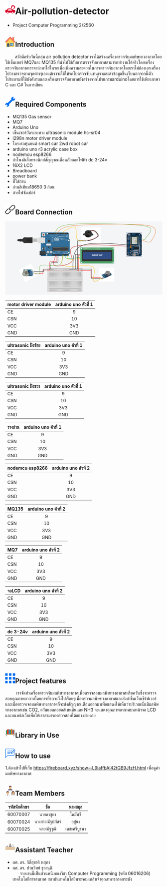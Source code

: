 # ![](/img/car.png)Air-pollution-detector
- Project Computer Programming 2/2560
## ![](/img/house.png)Introduction
&nbsp;&nbsp;&nbsp;&nbsp;&nbsp;&nbsp;&nbsp;&nbsp;สวัสดีครับวันนี้กลุ่ม air pollution detector เราได้สร้างเครื่องตรวจจับมลพิษทางอากาศโดยใช้เซ็นเซอร์ MQ7และ MQ135 ที่นำไปใช้กับการตรวจจับอากาศสามารถทำงานได้จริงโดยเครื่องตรวจจับอากาศเราจะนำมาใส่ในรถเพื่อเพิ่มความสะดวกในการตรวจจับอากาศโดยเราไม่ต้องเอาเครื่องไปวางตรวจตามจุดต่างๆเองแต่เราจะใช้ให้รถไปตรวจจับแทนเราและส่งข้อมูลขึ้นเว็บนอกจากนี้ตัวโปรแกรมที่ใช้บังคับรถและเครื่องตรวจจับอากาศยังสร้างจากโปรแกรมarduinoโดยการใช้เพียงภาษา C และ C# ในการเขียน
## ![](/img/spanner.png)Required Components
- MQ135 Gas sensor
- MQ7
- Arduino Uno
- เซ็นเซอร์วัดระยะทาง ultrasonic module hc-sr04
- l298n motor driver module
- โครงรถหุ่นยนต์ smart car 2wd robot car
- arduino uno r3 acrylic case box
- nodemcu esp8266
- ลําโพงอิเล็กทรอนิกส์สัญญาณเตือนภัยออดไฟฟ้า dc 3-24v
- 16X2 LCD
- Breadboard
- power bank
- ที่ใส่ถ่าน
- ถ่านลิเทียม18650 3 ก้อน
- สายไฟจัมเปอร์
## ![](/img/link.png)Board Connection

![](/img/conect.png)

| motor driver module      | arduino uno ตัวที่ 1  |  
| --------------- |:-------------:|       
| CE 	          |  9            |
| CSN             | 10            |
| VCC             | 3V3           |
| GND             | GND           |

| ultrasonic ฝั่งซ้าย      | arduino uno ตัวที่ 1  |  
| --------------- |:-------------:|       
| CE 	          |  9            |
| CSN             | 10            |
| VCC             | 3V3           |
| GND             | GND           |

| ultrasonic ฝั่งขวา      | arduino uno ตัวที่ 1  |  
| --------------- |:-------------:|       
| CE 	          |  9            |
| CSN             | 10            |
| VCC             | 3V3           |
| GND             | GND           |


| รางถ่าน      | arduino uno ตัวที่ 1  |  
| --------------- |:-------------:|       
| CE 	          |  9            |
| CSN             | 10            |
| VCC             | 3V3           |
| GND             | GND           |

| nodemcu esp8266      | arduino uno ตัวที่ 2  |  
| --------------- |:-------------:|       
| CE 	          |  9            |
| CSN             | 10            |
| VCC             | 3V3           |
| GND             | GND           |

| MQ135      | arduino uno ตัวที่ 2  |  
| --------------- |:-------------:|       
| CE 	          |  9            |
| CSN             | 10            |
| VCC             | 3V3           |
| GND             | GND           |

| MQ7      | arduino uno ตัวที่ 2  |  
| --------------- |:-------------:|       
| CE 	          |  9            |
| CSN             | 10            |
| VCC             | 3V3           |
| GND             | GND           |

| จอLCD      | arduino uno ตัวที่ 2  |  
| --------------- |:-------------:|       
| CE 	          |  9            |
| CSN             | 10            |
| VCC             | 3V3           |
| GND             | GND           |

| dc 3-24v     | arduino uno ตัวที่ 2  |  
| --------------- |:-------------:|       
| CE 	          |  9            |
| CSN             | 10            |
| VCC             | 3V3           |
| GND             | GND           |

## ![](/img/menu.png)Project features
&nbsp;&nbsp;&nbsp;&nbsp;&nbsp;&nbsp;&nbsp;&nbsp; เราจัดทำเครื่องตรวจจับมลพิษทางอากาศเพื่อตรวจสอบมลพิษทางอากาศหรือควันซึ่งจะตรวจสอบคุณภาพอากาศโดยการที่รถจะวิ่งไปเรื่อยๆเพื่อตรวจมลพิษทางอากาศและส่งค่าขึ้นเว็บเซิร์ฟเวอร์และเมื่อตรวจเจอมลพิษทางอากาศก็จะส่งสัญญาณเตือนออกมาเพื่อแสดงให้เห็นว่าบริเวณนั้นมีมลพิษทางอากาศเช่น CO2, ควันแอลกอฮอล์เบนซินและ NH3 จะแสดงคุณภาพอากาศบนหน้าจอ LCD และบนหน้าเว็บเพื่อให้เราสามารถตรวจสอบได้อย่างง่ายดาย
## ![](/img/bookshelf.png)Library in Use
## ![](/img/feedback.png)How to use
1.ต้องเข้าไปที่เว็บ https://fireboard.xyz/show--L9iaffbAl42tGB9JfzH.html เพื่อดูค่ามลพิษทางอากาศ
## ![](/img/collaboration.png)Team Members
| รหัสนักศึกษา        | ชื่อ | นามสกุล |
| :-------------: |:----------:|:--------:|
| 60070007    | นายคาซูยา | โคมัทซึ |
| 60070024      | นางสาวณัฐปภัสร์  | อยู่ยง |
| 60070025      | นายณัฐวุฒิ  | เตชะศรีบูรพา |
## ![](/img/administrator.png)Assistant Teacher
- ผศ. ดร. กิติ์สุชาติ พสุภา
- ผศ. ดร. ปานวิทย์ ธุวะนุติ
<br>&nbsp;&nbsp;&nbsp;&nbsp;&nbsp;&nbsp;รายงานนี้เป็นส่วนหนึ่งของวิชา Computer Programming (รหัส 06016206)
<br>เทคโนโลยีสารสนเทศ สถาบันเทคโนโลยีพระจอมเกล้าเจ้าคุณทหารลาดกระบัง

